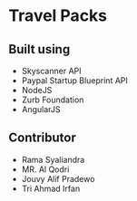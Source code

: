 # Travel Packs

## Built using

- Skyscanner API
- Paypal Startup Blueprint API
- NodeJS
- Zurb Foundation
- AngularJS

## Contributor

- Rama Syaliandra
- MR. Al Qodri
- Jouvy Alif Pradewo
- Tri Ahmad Irfan
